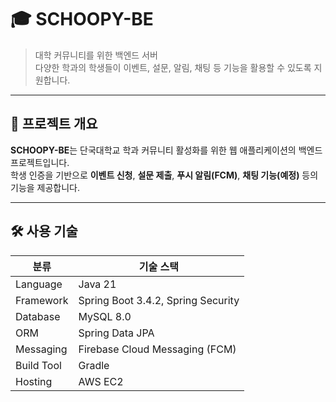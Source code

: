 # 🎓 SCHOOPY-BE

> 대학 커뮤니티를 위한 백엔드 서버  
> 다양한 학과의 학생들이 이벤트, 설문, 알림, 채팅 등 기능을 활용할 수 있도록 지원합니다.

---

## 📌 프로젝트 개요

**SCHOOPY-BE**는 단국대학교 학과 커뮤니티 활성화를 위한 웹 애플리케이션의 백엔드 프로젝트입니다.  
학생 인증을 기반으로 **이벤트 신청**, **설문 제출**, **푸시 알림(FCM)**, **채팅 기능(예정)** 등의 기능을 제공합니다.

---

## 🛠️ 사용 기술

| 분류        | 기술 스택                               |
|-------------|------------------------------------------|
| Language    | Java 21                                  |
| Framework   | Spring Boot 3.4.2, Spring Security       |
| Database    | MySQL 8.0                                |
| ORM         | Spring Data JPA                          |
| Messaging   | Firebase Cloud Messaging (FCM)           |
| Build Tool  | Gradle                                   |
| Hosting     | AWS EC2                                  |

